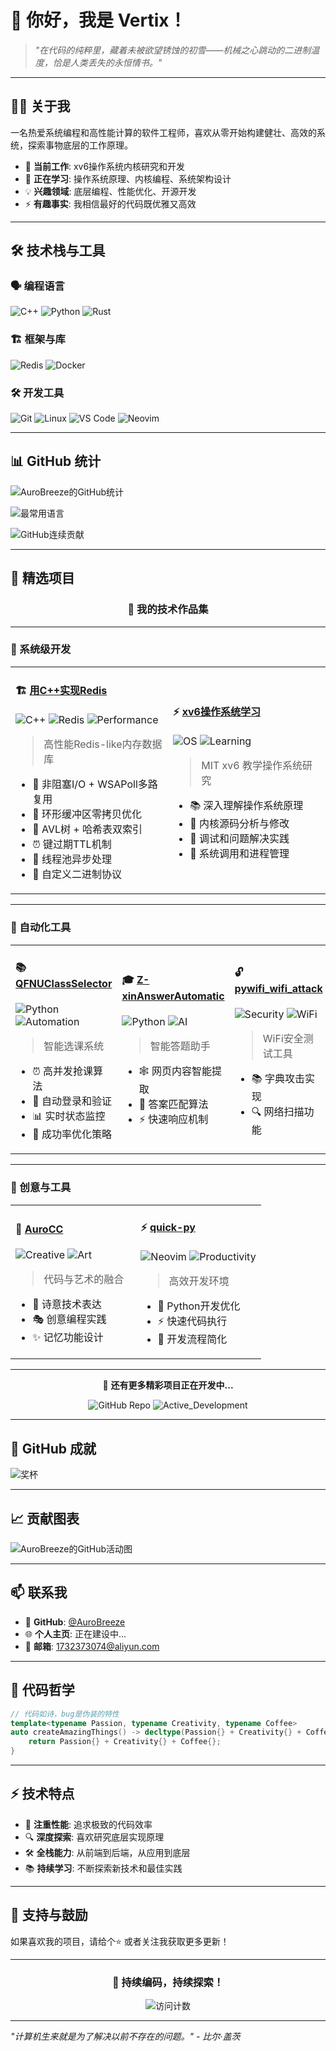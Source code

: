 # 👋 你好，我是 Vertix！

> *"在代码的纯粹里，藏着未被欲望锈蚀的初雪——机械之心跳动的二进制温度，恰是人类丢失的永恒情书。"* 

---

## 🧑‍💻 关于我

一名热爱系统编程和高性能计算的软件工程师，喜欢从零开始构建健壮、高效的系统，探索事物底层的工作原理。

- 🔭 **当前工作**: xv6操作系统内核研究和开发
- 🌱 **正在学习**: 操作系统原理、内核编程、系统架构设计
- 💡 **兴趣领域**: 底层编程、性能优化、开源开发
- ⚡ **有趣事实**: 我相信最好的代码既优雅又高效

---

## 🛠️ 技术栈与工具

### 🗣️ 编程语言
![C++](https://img.shields.io/badge/C++-00599C?style=for-the-badge&logo=c%2B%2B&logoColor=white)
![Python](https://img.shields.io/badge/Python-3776AB?style=for-the-badge&logo=python&logoColor=white)
![Rust](https://img.shields.io/badge/Rust-000000?style=for-the-badge&logo=rust&logoColor=white)


### 🏗️ 框架与库
![Redis](https://img.shields.io/badge/Redis-DC382D?style=for-the-badge&logo=redis&logoColor=white)
![Docker](https://img.shields.io/badge/Docker-2496ED?style=for-the-badge&logo=docker&logoColor=white)

### 🛠️ 开发工具
![Git](https://img.shields.io/badge/Git-F05032?style=for-the-badge&logo=git&logoColor=white)
![Linux](https://img.shields.io/badge/Linux-FCC624?style=for-the-badge&logo=linux&logoColor=black)
![VS Code](https://img.shields.io/badge/VS_Code-007ACC?style=for-the-badge&logo=visual-studio-code&logoColor=white)
![Neovim](https://img.shields.io/badge/Neovim-57A143?style=for-the-badge&logo=neovim&logoColor=white)

---

## 📊 GitHub 统计

![AuroBreeze的GitHub统计](https://github-readme-stats.vercel.app/api?username=AuroBreeze&show_icons=true&theme=radical)

![最常用语言](https://github-readme-stats.vercel.app/api/top-langs/?username=AuroBreeze&layout=compact&theme=radical)

![GitHub连续贡献](https://streak-stats.demolab.com/?user=AuroBreeze&theme=radical)

---


## 🎯 精选项目

<div align="center">

### 🌟 我的技术作品集

</div>

---

### 🚀 系统级开发
<table>
<tr>
<td width="50%">

#### 🏗️ [用C++实现Redis](https://github.com/AuroBreeze/Implementing-Redis-in-C--)
![C++](https://img.shields.io/badge/C++-17-blue?style=flat-square) ![Redis](https://img.shields.io/badge/Redis-Like-red?style=flat-square) ![Performance](https://img.shields.io/badge/Performance-Optimized-green?style=flat-square)

> 高性能Redis-like内存数据库
- 🚀 非阻塞I/O + WSAPoll多路复用
- 💾 环形缓冲区零拷贝优化
- 🌳 AVL树 + 哈希表双索引
- ⏰ 键过期TTL机制
- 🧵 线程池异步处理
- 📨 自定义二进制协议

</td>
<td width="50%">

#### ⚡ [xv6操作系统学习](https://github.com/mit-pdos/xv6-public)
![OS](https://img.shields.io/badge/Operating_System-Kernel-red?style=flat-square) ![Learning](https://img.shields.io/badge/Learning-In_Progress-yellow?style=flat-square)

> MIT xv6 教学操作系统研究
- 📚 深入理解操作系统原理
- 🔧 内核源码分析与修改
- 🐛 调试和问题解决实践
- 🎯 系统调用和进程管理

</td>
</tr>
</table>

---

### 🤖 自动化工具
<table>
<tr>
<td width="33%">

#### 📚 [QFNUClassSelector](https://github.com/AuroBreeze/QFNUClassSelector)
![Python](https://img.shields.io/badge/Python-3.8%2B-blue?style=flat-square) ![Automation](https://img.shields.io/badge/Automation-Tool-success?style=flat-square)

> 智能选课系统
- ⏰ 高并发抢课算法
- 🤖 自动登录和验证
- 📊 实时状态监控
- 🎯 成功率优化策略

</td>
<td width="33%">

#### 🎓 [Z-xinAnswerAutomatic](https://github.com/AuroBreeze/Z-xinAnswerAutomatic)
![Python](https://img.shields.io/badge/Python-Web%20Crawler-red?style=flat-square) ![AI](https://img.shields.io/badge/Intelligent-Answering-purple?style=flat-square)

> 智能答题助手
- 🕸️ 网页内容智能提取
- 🧠 答案匹配算法
- ⚡ 快速响应机制

</td>
<td width="33%">

#### 🔓 [pywifi_wifi_attack](https://github.com/AuroBreeze/pywifi_wifi_attack)
![Security](https://img.shields.io/badge/Security-Testing-important?style=flat-square) ![WiFi](https://img.shields.io/badge/WiFi-Penetration-blueviolet?style=flat-square)

> WiFi安全测试工具
- 📚 字典攻击实现
- 🔍 网络扫描功能

</td>
</tr>
</table>

---

### 🎨 创意与工具
<table>
<tr>
<td width="50%">

#### 💫 [AuroCC](https://github.com/AuroBreeze/AuroCC)
![Creative](https://img.shields.io/badge/Creative-Project-ff69b4?style=flat-square) ![Art](https://img.shields.io/badge/Code-Artistic-9cf?style=flat-square)

> 代码与艺术的融合
- 🌌 诗意技术表达
- 🎭 创意编程实践  
- ✨ 记忆功能设计


</td>
<td width="50%">

#### ⚡ [quick-py](https://github.com/AuroBreeze/quick-py)
![Neovim](https://img.shields.io/badge/Neovim-Plugin-brightgreen?style=flat-square) ![Productivity](https://img.shields.io/badge/Productivity-Tool-yellow?style=flat-square)

> 高效开发环境
- 🐍 Python开发优化
- ⚡ 快速代码执行
- 🔧 开发流程简化

</td>
</tr>
</table>

---

<div align="center">

📂 **还有更多精彩项目正在开发中...**

![GitHub Repo](https://img.shields.io/badge/Total_Repos-19-blue?style=for-the-badge) 
![Active_Development](https://img.shields.io/badge/Active-8-green?style=for-the-badge)

</div>

---

## 🌟 GitHub 成就

![奖杯](https://github-profile-trophy.vercel.app/?username=AuroBreeze&theme=radical&margin-w=15)

---

## 📈 贡献图表

![AuroBreeze的GitHub活动图](https://github-readme-activity-graph.vercel.app/graph?username=AuroBreeze&theme=github-dark&hide_border=true&area=true)

---

## 📫 联系我

- 💼 **GitHub**: [@AuroBreeze](https://github.com/AuroBreeze)
- 🌐 **个人主页**: 正在建设中...
- 📧 **邮箱**: 1732373074@aliyun.com

---

## 🎨 代码哲学

```cpp
// 代码如诗，bug是伪装的特性
template<typename Passion, typename Creativity, typename Coffee>
auto createAmazingThings() -> decltype(Passion{} + Creativity{} + Coffee{}) {
    return Passion{} + Creativity{} + Coffee{};
}
```

---

## ⚡ 技术特点

- 🎯 **注重性能**: 追求极致的代码效率
- 🔍 **深度探索**: 喜欢研究底层实现原理
- 🛠️ **全栈能力**: 从前端到后端，从应用到底层
- 📚 **持续学习**: 不断探索新技术和最佳实践

---

## 🙏 支持与鼓励

如果喜欢我的项目，请给个⭐️ 或者关注我获取更多更新！

---

<div align="center">

### 🚀 持续编码，持续探索！

![访问计数](https://komarev.com/ghpvc/?username=AuroBreeze&color=blueviolet&style=flat-square)

</div>

---

*"计算机生来就是为了解决以前不存在的问题。" - 比尔·盖茨*
